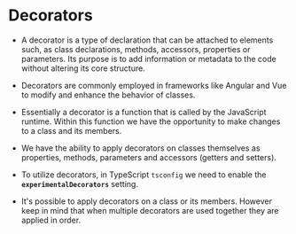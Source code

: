 # Decorators
 - A decorator is a type of declaration that can be attached to elements such, as class declarations, methods, accessors, properties or parameters. Its purpose is to add information or metadata to the code without altering its core structure.

- Decorators are commonly employed in frameworks like Angular and Vue to modify and enhance the behavior of classes.

- Essentially a decorator is a function that is called by the JavaScript runtime. Within this function we have the opportunity to make changes to a class and its members.

- We have the ability to apply decorators on classes themselves as properties, methods, parameters and accessors (getters and setters).

- To utilize decorators, in TypeScript `tsconfig` we need to enable the **`experimentalDecorators`** setting.

- It's possible to apply decorators on a class or its members. However keep in mind that when multiple decorators are used together they are applied in order.
